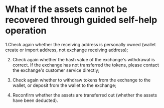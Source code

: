 # What if the assets cannot be recovered through guided self-help operation

1.Check again whether the receiving address is personally owned \(wallet create or import address, not exchange receiving address\);

2. Check again whether the hash value of the exchange's withdrawal is correct. If the exchange has not transferred the tokens, please contact the exchange's customer service directly;

3. Check again whether to withdraw tokens from the exchange to the wallet, or deposit from the wallet to the exchange;

4. Reconfirm whether the assets are transferred out \(whether the assets have been deducted\).

